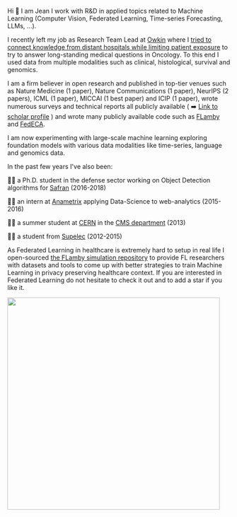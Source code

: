 Hi 👋 I am Jean I work with R&D in applied topics related to Machine Learning (Computer Vision, Federated Learning, Time-series Forecasting, LLMs, ...).

I recently left my job as Research Team Lead at [Owkin](https://owkin.com/) where I [tried to connect knowledge from distant hospitals while limiting patient exposure](https://www.nature.com/articles/s41591-022-02155-w) to try to answer long-standing medical questions in Oncology. To this end I used data from multiple modalities such as clinical, histological, survival and genomics. 

I am a firm believer in open research and published in top-tier venues such as Nature Medicine (1 paper), Nature Communications (1 paper), NeurIPS (2 papers), ICML (1 paper), MICCAI (1 best paper) and ICIP (1 paper), wrote numerous surveys and technical reports all publicly available ( :arrow_right: [Link to scholar profile](https://scholar.google.com/citations?user=6IFj7SkAAAAJ&hl=en&oi=ao) ) and wrote many publicly available code such as [FLamby](https://github.com/owkin/FLamby) and [FedECA](https://github.com/owkin/fedeca). 

I am now experimenting with large-scale machine learning exploring foundation models with various data modalities like time-series, language and genomics data.

In the past few years I've also been:

👨‍🎓 a Ph.D. student in the defense sector working on Object Detection algorithms for [Safran](https://www.safran-group.com/) (2016-2018) 

👨‍💻 an intern at [Anametrix](https://www.zdnet.com/article/ensighten-acquires-marketing-analytics-firm-anametrix/) applying Data-Science to web-analytics (2015-2016) 

👨‍🔬 a summer student at [CERN](https://www.home.cern/) in the [CMS department](https://home.cern/science/experiments/cms) (2013) 

:man_teacher: a student from [Supelec](https://www.centralesupelec.fr/) (2012-2015)



As Federated Learning in healthcare is extremely hard to setup in real life I open-sourced [the FLamby simulation repository](https://github.com/owkin/FLamby) to provide FL researchers with datasets and tools to come up with better strategies to train Machine Learning in privacy preserving healthcare context.
If you are interested in Federated Learning do not hesitate to check it out and to add a star if you like it.  

<a href="https://owkin.github.io/FLamby/" title="FLamby API Doc"><img src="https://user-images.githubusercontent.com/11030901/217475417-cde40d59-22ad-40d8-96d9-be67fe517820.png" width="480"></a>

